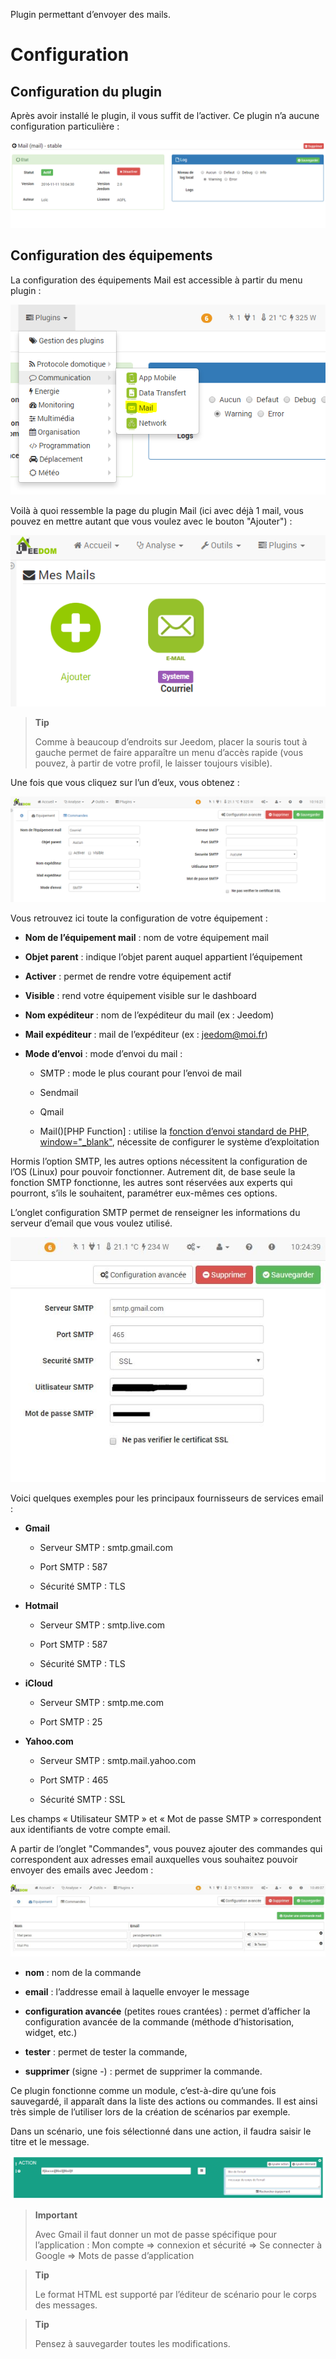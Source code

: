 Plugin permettant d’envoyer des mails.

Configuration 
=============

Configuration du plugin 
-----------------------

Après avoir installé le plugin, il vous suffit de l’activer. Ce plugin
n’a aucune configuration particulière :

![mail1](../images/mail1.PNG)

Configuration des équipements 
-----------------------------

La configuration des équipements Mail est accessible à partir du menu
plugin :

![mail2](../images/mail2.PNG)

Voilà à quoi ressemble la page du plugin Mail (ici avec déjà 1 mail,
vous pouvez en mettre autant que vous voulez avec le bouton "Ajouter") :

![mail3](../images/mail3.PNG)

> **Tip**
>
> Comme à beaucoup d’endroits sur Jeedom, placer la souris tout à gauche
> permet de faire apparaître un menu d’accès rapide (vous pouvez, à
> partir de votre profil, le laisser toujours visible).

Une fois que vous cliquez sur l’un d’eux, vous obtenez :

![mail4](../images/mail4.PNG)

Vous retrouvez ici toute la configuration de votre équipement :

-   **Nom de l’équipement mail** : nom de votre équipement mail

-   **Objet parent** : indique l’objet parent auquel appartient
    l’équipement

-   **Activer** : permet de rendre votre équipement actif

-   **Visible** : rend votre équipement visible sur le dashboard

-   **Nom expéditeur** : nom de l’expéditeur du mail (ex : Jeedom)

-   **Mail expéditeur** : mail de l’expéditeur (ex : <jeedom@moi.fr>)

-   **Mode d’envoi** : mode d’envoi du mail :

    -   SMTP : mode le plus courant pour l’envoi de mail

    -   Sendmail

    -   Qmail

    -   Mail()\[PHP Function\] : utilise la [fonction d’envoi standard
        de PHP,
        window="\_blank"](http://fr.php.net/manual/fr/function.mail.php),
        nécessite de configurer le système d’exploitation

Hormis l’option SMTP, les autres options nécessitent la configuration de
l’OS (Linux) pour pouvoir fonctionner. Autrement dit, de base seule la
fonction SMTP fonctionne, les autres sont réservées aux experts qui
pourront, s’ils le souhaitent, paramétrer eux-mêmes ces options.

L’onglet configuration SMTP permet de renseigner les informations du
serveur d’email que vous voulez utilisé.

![mail screenshot3](../images/mail_screenshot3.jpg)

Voici quelques exemples pour les principaux fournisseurs de services
email :

-   **Gmail**

    -   Serveur SMTP : smtp.gmail.com

    -   Port SMTP : 587

    -   Sécurité SMTP : TLS

-   **Hotmail**

    -   Serveur SMTP : smtp.live.com

    -   Port SMTP : 587

    -   Sécurité SMTP : TLS

-   **iCloud**

    -   Serveur SMTP : smtp.me.com

    -   Port SMTP : 25

-   **Yahoo.com**

    -   Serveur SMTP : smtp.mail.yahoo.com

    -   Port SMTP : 465

    -   Sécurité SMTP : SSL

Les champs « Utilisateur SMTP » et « Mot de passe SMTP » correspondent
aux identifiants de votre compte email.

A partir de l’onglet "Commandes", vous pouvez ajouter des commandes qui
correspondent aux adresses email auxquelles vous souhaitez pouvoir
envoyer des emails avec Jeedom :

![mail screenshot4](../images/mail_screenshot4.jpg)

-   **nom** : nom de la commande

-   **email** : l’addresse email à laquelle envoyer le message

-   **configuration avancée** (petites roues crantées) : permet
    d’afficher la configuration avancée de la commande (méthode
    d’historisation, widget, etc.)

-   **tester** : permet de tester la commande,

-   **supprimer** (signe -) : permet de supprimer la commande.

Ce plugin fonctionne comme un module, c’est-à-dire qu’une fois
sauvegardé, il apparaît dans la liste des actions ou commandes. Il est
ainsi très simple de l’utiliser lors de la création de scénarios par
exemple.

Dans un scénario, une fois sélectionné dans une action, il faudra saisir
le titre et le message.

![mail5](../images/mail5.jpg)

> **Important**
>
> Avec Gmail il faut donner un mot de passe spécifique pour
> l’application : Mon compte ⇒ connexion et sécurité ⇒ Se connecter à
> Google ⇒ Mots de passe d’application

> **Tip**
>
> Le format HTML est supporté par l’éditeur de scénario pour le corps
> des messages.

> **Tip**
>
> Pensez à sauvegarder toutes les modifications.
